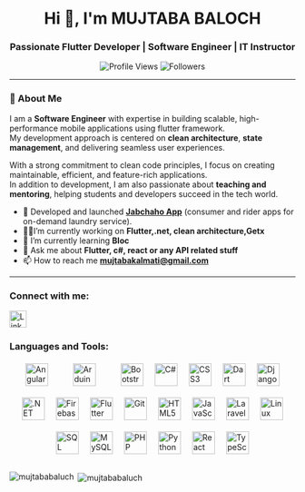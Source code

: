 <h1 align="center">Hi 👋, I'm MUJTABA BALOCH</h1>
<h3 align="center">Passionate Flutter Developer | Software Engineer | IT Instructor</h3>
  <p align="center"> 
  <img src="https://komarev.com/ghpvc/?username=mujtababaluch&label=Profile%20Views&color=blue&style=plastic" alt="Profile Views" /> 
  <img src="https://img.shields.io/github/followers/mujtababaluch?label=Followers&style=social" alt="Followers" />
</p>

---

### 🚀 About Me
I am a **Software Engineer** with expertise in building scalable, high-performance mobile applications using flutter framework.  
My development approach is centered on **clean architecture**, **state management**, and delivering seamless user experiences.  

With a strong commitment to clean code principles, I focus on creating maintainable, efficient, and feature-rich applications.  
In addition to development, I am also passionate about **teaching and mentoring**, helping students and developers succeed in the tech world.


- 🔭 Developed and launched [**Jabchaho App**](https://play.google.com/store/apps/details?id=com.ezlifetech.jabchaho&pcampaignid=web_share) (consumer and rider apps for on-demand laundry service).  
- 👨‍💻I’m currently working on **Flutter,.net, clean architecture,Getx**
- 🌱 I’m currently learning **Bloc**  
- 💬 Ask me about **Flutter, c#, react or any API related stuff**
- 📫 How to reach me **mujtabakalmati@gmail.com**

--- 

<h3 align="left">Connect with me:</h3>
<a href="https://linkedin.com/in/https://www.linkedin.com/in/mujtaba-baloch" target="_blank">
  <img src="https://img.icons8.com/ios-filled/50/000000/linkedin.png" alt="LinkedIn" width="30" />
</a>

<h3 align="left">Languages and Tools:</h3>
<div style="display: flex; flex-wrap: wrap; justify-content: center; gap: 20px; align-items: center; margin-top: 20px;">
  <a>
    <img src="https://angular.io/assets/images/logos/angular/angular.svg" alt="Angular" width="40" height="40" border="0" style="background: none; outline: none;"/>
  </a>
&nbsp;
   <a >
    <img src="https://cdn.worldvectorlogo.com/logos/arduino-1.svg" alt="Arduino" width="40" height="40" border="0" style="background: none; outline: none;"/>
  </a>
&nbsp;
  <a href="https://getbootstrap.com" target="_blank" rel="noreferrer">
    <img src="https://cdn.jsdelivr.net/gh/devicons/devicon/icons/bootstrap/bootstrap-original.svg" alt="Bootstrap" width="40" height="40" border="0" style="background: none; outline: none;"/>
  </a>
  <a href="https://www.w3schools.com/cs/" target="_blank" rel="noreferrer">
    <img src="https://cdn.jsdelivr.net/gh/devicons/devicon/icons/csharp/csharp-original.svg" alt="C#" width="40" height="40" border="0" style="background: none; outline: none;"/>
  </a>
  <a href="https://www.w3schools.com/css/" target="_blank" rel="noreferrer">
    <img src="https://cdn.jsdelivr.net/gh/devicons/devicon/icons/css3/css3-original.svg" alt="CSS3" width="40" height="40" border="0" style="background: none; outline: none;"/>
  </a>
  <a href="https://dart.dev" target="_blank" rel="noreferrer">
    <img src="https://www.vectorlogo.zone/logos/dartlang/dartlang-icon.svg" alt="Dart" width="40" height="40" border="0" style="background: none; outline: none;"/>
  </a>
  <a href="https://www.djangoproject.com/" target="_blank" rel="noreferrer">
    <img src="https://cdn.worldvectorlogo.com/logos/django.svg" alt="Django" width="40" height="40" border="0" style="background: none; outline: none;"/>
  </a>
  <a href="https://dotnet.microsoft.com/" target="_blank" rel="noreferrer">
    <img src="https://cdn.jsdelivr.net/gh/devicons/devicon/icons/dot-net/dot-net-original.svg" alt=".NET" width="40" height="40" border="0" style="background: none; outline: none;"/>
  </a>
  <a href="https://firebase.google.com/" target="_blank" rel="noreferrer">
    <img src="https://www.vectorlogo.zone/logos/firebase/firebase-icon.svg" alt="Firebase" width="40" height="40" border="0" style="background: none; outline: none;"/>
  </a>
  <a href="https://flutter.dev" target="_blank" rel="noreferrer">
    <img src="https://www.vectorlogo.zone/logos/flutterio/flutterio-icon.svg" alt="Flutter" width="40" height="40" border="0" style="background: none; outline: none;"/>
  </a>
  <a href="https://git-scm.com/" target="_blank" rel="noreferrer">
    <img src="https://www.vectorlogo.zone/logos/git-scm/git-scm-icon.svg" alt="Git" width="40" height="40" border="0" style="background: none; outline: none;"/>
  </a>
  <a href="https://www.w3.org/html/" target="_blank" rel="noreferrer">
    <img src="https://cdn.jsdelivr.net/gh/devicons/devicon/icons/html5/html5-original.svg" alt="HTML5" width="40" height="40" border="0" style="background: none; outline: none;"/>
  </a>
  <a href="https://developer.mozilla.org/en-US/docs/Web/JavaScript" target="_blank" rel="noreferrer">
    <img src="https://cdn.jsdelivr.net/gh/devicons/devicon/icons/javascript/javascript-original.svg" alt="JavaScript" width="40" height="40" border="0" style="background: none; outline: none;"/>
  </a>
  <a href="https://laravel.com/" target="_blank" rel="noreferrer">
    <img src="https://laravel.com/img/logotype.min.svg" alt="Laravel" width="40" height="40" border="0" style="background: none; outline: none;"/>
  </a>
  <a href="https://www.linux.org/" target="_blank" rel="noreferrer">
    <img src="https://cdn.jsdelivr.net/gh/devicons/devicon/icons/linux/linux-original.svg" alt="Linux" width="40" height="40" border="0" style="background: none; outline: none;"/>
  </a>
  <a href="https://www.microsoft.com/en-us/sql-server" target="_blank" rel="noreferrer">
    <img src="https://www.svgrepo.com/show/303229/microsoft-sql-server-logo.svg" alt="SQL Server" width="40" height="40" border="0" style="background: none; outline: none;"/>
  </a>
  <a href="https://www.mysql.com/" target="_blank" rel="noreferrer">
    <img src="https://cdn.jsdelivr.net/gh/devicons/devicon/icons/mysql/mysql-original.svg" alt="MySQL" width="40" height="40" border="0" style="background: none; outline: none;"/>
  </a>
  <a href="https://www.php.net" target="_blank" rel="noreferrer">
    <img src="https://cdn.jsdelivr.net/gh/devicons/devicon/icons/php/php-original.svg" alt="PHP" width="40" height="40" border="0" style="background: none; outline: none;"/>
  </a>
  <a href="https://www.python.org" target="_blank" rel="noreferrer">
    <img src="https://cdn.jsdelivr.net/gh/devicons/devicon/icons/python/python-original.svg" alt="Python" width="40" height="40" border="0" style="background: none; outline: none;"/>
  </a>
  <a href="https://reactjs.org/" target="_blank" rel="noreferrer">
    <img src="https://cdn.jsdelivr.net/gh/devicons/devicon/icons/react/react-original.svg" alt="React" width="40" height="40" border="0" style="background: none; outline: none;"/>
  </a>
  <a href="https://www.typescriptlang.org/" target="_blank" rel="noreferrer">
    <img src="https://cdn.jsdelivr.net/gh/devicons/devicon/icons/typescript/typescript-original.svg" alt="TypeScript" width="40" height="40" border="0" style="background: none; outline: none;"/>
  </a>
</div>

<br/>
<p><img align="left" src="https://github-readme-stats.vercel.app/api/top-langs?username=mujtababaluch&show_icons=true&locale=en&layout=compact" alt="mujtababaluch" /></p>

<p>&nbsp;<img align="center" src="https://github-readme-stats.vercel.app/api?username=mujtababaluch&show_icons=true&locale=en" alt="mujtababaluch" /></p>


